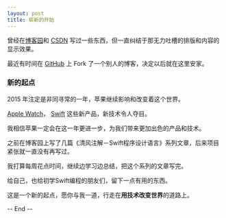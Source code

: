 ```yaml
---
layout: post
title: 崭新的开始
---
```



曾经在[博客园](http://www.cnblogs.com)和 [CSDN](http://www.csdn.net) 写过一些东西，但一直纠结于那无力吐槽的排版和内容的显示效果。

最近有时间在 [GitHub](https://github.com) 上 Fork 了一个别人的博客，决定以后就在这里安家。

### 新的起点


2015 年注定是非同寻常的一年，苹果继续影响和改变着这个世界。

[Apple Watch](http://www.apple.com/cn/watch/)， [Swift](http://www.apple.com/cn/swift/) 这些新产品，新技术令人夺目。

我相信苹果一定会在这一年更进一步，为我们带来更加出色的产品和技术。

之前在博客园上写了几篇《清风注解－Swift程序设计语言》系列文章，后来项目紧张就一直没有再写过。

我打算每周花点时间，继续边学习边总结，把这个系列的文章写完。

给自己，也给初学Swift编程的朋友们，留下一点有用的东西。

这是一个新的起点，愿你与我一道，行走在**用技术改变世界**的道路上。

-- End --
